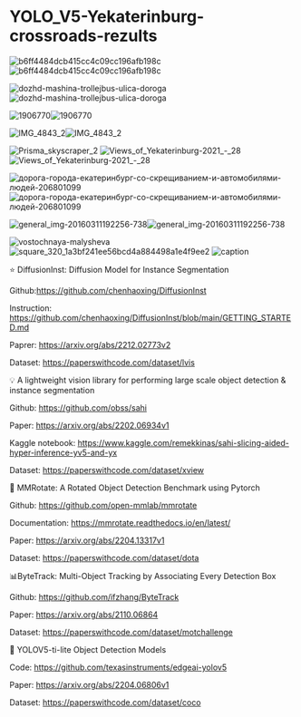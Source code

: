 # YOLO_V5-Yekaterinburg-crossroads-rezults


![b6ff4484dcb415cc4c09cc196afb198c](https://user-images.githubusercontent.com/78149103/227794680-16df1ebf-37db-4a1b-8dc2-101684f23b4d.png)![b6ff4484dcb415cc4c09cc196afb198c](https://user-images.githubusercontent.com/78149103/227794906-b68e2197-b72f-473f-afc9-44a4db6bb668.png)

![dozhd-mashina-trollejbus-ulica-doroga](https://user-images.githubusercontent.com/78149103/227794681-1d8fdeed-f146-4ec4-9ef1-555100a40876.jpg)![dozhd-mashina-trollejbus-ulica-doroga](https://user-images.githubusercontent.com/78149103/227794755-4464794e-bac5-4e5f-8ef2-5e04ead6b46f.png)

![1906770](https://user-images.githubusercontent.com/78149103/227794682-a6b6d83b-035a-4cde-86b9-f7a2460df9c1.jpg)![1906770](https://user-images.githubusercontent.com/78149103/227794935-cccbe316-d6c8-4125-8b65-848c6b4e5ccc.png)

![IMG_4843_2](https://user-images.githubusercontent.com/78149103/227794683-74533a56-1a73-4a14-8eb6-643f048ec8a6.jpg)![IMG_4843_2](https://user-images.githubusercontent.com/78149103/227794925-76cfe02c-38e1-41d9-9f68-592203872d26.png)

![Prisma_skyscraper_2](https://user-images.githubusercontent.com/78149103/227794685-222b80b5-bab9-436b-83e2-3d50f32c73b3.jpg)
![Views_of_Yekaterinburg-2021_-_28](https://user-images.githubusercontent.com/78149103/227794687-bc1cbbdf-76a6-4b08-98a8-bcefd5779766.jpeg)![Views_of_Yekaterinburg-2021_-_28](https://user-images.githubusercontent.com/78149103/227794916-6a08f13c-de46-4e3c-a8bc-0b638f46e2c2.png)

![дорога-города-екатеринбург-со-скрещиванием-и-автомобилями-людей-206801099](https://user-images.githubusercontent.com/78149103/227794691-72829269-ea47-492e-9484-c3c778f3a25d.jpg)![дорога-города-екатеринбург-со-скрещиванием-и-автомобилями-людей-206801099](https://user-images.githubusercontent.com/78149103/227794797-ba11e112-029f-4cda-b8ae-847d3af8b152.png)

![general_img-20160311192256-738](https://user-images.githubusercontent.com/78149103/227794693-278ee921-7ba1-4830-8052-9fbe1b1e7139.jpg)![general_img-20160311192256-738](https://user-images.githubusercontent.com/78149103/227794806-a91fc3c8-1353-478e-b6ee-e271e34eb74f.png)

![vostochnaya-malysheva](https://user-images.githubusercontent.com/78149103/227794829-79277634-bc62-48c8-bd8e-6f1bd70cdae8.png)
![square_320_1a3bf241ee56bcd4a884498a1e4f9ee2](https://user-images.githubusercontent.com/78149103/227794834-f674d6d8-ec8c-4c8c-91bd-c0057cfe0d2f.png)
![caption](https://user-images.githubusercontent.com/78149103/227794896-b3b3adba-bc93-4569-849c-db758675d76d.png)




⭐️ DiffusionInst: Diffusion Model for Instance Segmentation

Github:https://github.com/chenhaoxing/DiffusionInst

Instruction: https://github.com/chenhaoxing/DiffusionInst/blob/main/GETTING_STARTED.md

Paprer: https://arxiv.org/abs/2212.02773v2

Dataset: https://paperswithcode.com/dataset/lvis


💡 A lightweight vision library for performing large scale object detection & instance segmentation

Github: https://github.com/obss/sahi

Paper: https://arxiv.org/abs/2202.06934v1

Kaggle notebook: https://www.kaggle.com/remekkinas/sahi-slicing-aided-hyper-inference-yv5-and-yx

Dataset: https://paperswithcode.com/dataset/xview


🚗 MMRotate: A Rotated Object Detection Benchmark using Pytorch

Github: https://github.com/open-mmlab/mmrotate

Documentation: https://mmrotate.readthedocs.io/en/latest/

Paper: https://arxiv.org/abs/2204.13317v1

Dataset: https://paperswithcode.com/dataset/dota


📊ByteTrack: Multi-Object Tracking by Associating Every Detection Box

Github: https://github.com/ifzhang/ByteTrack

Paper: https://arxiv.org/abs/2110.06864

Dataset: https://paperswithcode.com/dataset/motchallenge

🔦 YOLOV5-ti-lite Object Detection Models

Code: https://github.com/texasinstruments/edgeai-yolov5

Paper: https://arxiv.org/abs/2204.06806v1

Dataset: https://paperswithcode.com/dataset/coco
